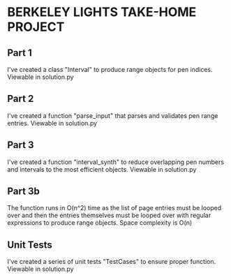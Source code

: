 # BERKELEY LIGHTS TAKE-HOME PROJECT

## Part 1
I've created a class "Interval" to produce range objects for pen indices. Viewable in solution.py

## Part 2
I've created a function "parse_input" that parses and validates pen range entries. Viewable in solution.py

## Part 3
I've created a function "interval_synth" to reduce overlapping pen numbers and intervals to the most efficient objects.  Viewable in solution.py

## Part 3b
The function runs in O(n^2) time as the list of page entries must be looped over and then the entries themselves must be looped over with regular expressions to produce range objects. Space complexity is O(n)

## Unit Tests
I've created a series of unit tests "TestCases" to ensure proper function. Viewable in solution.py
